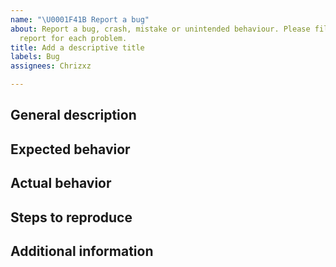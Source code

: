 ```yaml
---
name: "\U0001F41B Report a bug"
about: Report a bug, crash, mistake or unintended behaviour. Please file a separate
  report for each problem.
title: Add a descriptive title
labels: Bug
assignees: Chrizxz

---
```


<!-- Before reporting a bug, please make sure you've searched if it already exists. -->
## General description
<!-- Please provide a general description of what happened. -->

## Expected behavior
<!-- What behavior of the bot do you expect? -->

## Actual behavior
<!-- How does the bot actually react? -->

## Steps to reproduce
<!-- Can the behavior be reproduced consistently? If yes, how? Please also attach screenshots if they could help to understand the problem. -->

## Additional information
<!-- If you can think of anything else that might help, there's plenty of room for it here. 😉 -->
